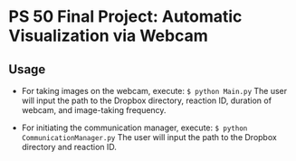 # PS 50 Final Project: Automatic Visualization via Webcam

## Usage

- For taking images on the webcam, execute:
`$ python Main.py`
The user will input the path to the Dropbox directory, reaction ID, duration of webcam, and image-taking frequency. 

- For initiating the communication manager, execute:
`$ python CommunicationManager.py`
The user will input the path to the Dropbox directory and reaction ID.

